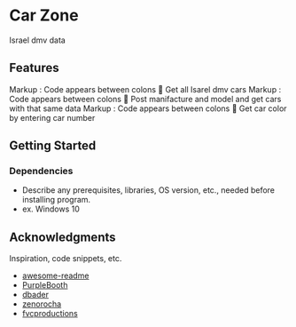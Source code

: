 # Car Zone

Israel dmv data

## Features

Markup : Code appears between colons :large_orange_diamond: Get all Isarel dmv cars
Markup : Code appears between colons :large_orange_diamond: Post manifacture and model and get cars with that same data
Markup : Code appears between colons :large_orange_diamond: Get car color by entering car number

## Getting Started

### Dependencies

* Describe any prerequisites, libraries, OS version, etc., needed before installing program.
* ex. Windows 10


## Acknowledgments

Inspiration, code snippets, etc.
* [awesome-readme](https://github.com/matiassingers/awesome-readme)
* [PurpleBooth](https://gist.github.com/PurpleBooth/109311bb0361f32d87a2)
* [dbader](https://github.com/dbader/readme-template)
* [zenorocha](https://gist.github.com/zenorocha/4526327)
* [fvcproductions](https://gist.github.com/fvcproductions/1bfc2d4aecb01a834b46)
